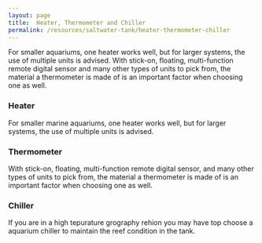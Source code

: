 ```yaml
---
layout: page
title:  Heater, Thermometer and Chiller
permalink: /resources/saltwater-tank/heater-thermometer-chiller
---
```


For smaller aquariums, one heater works well, but for larger systems, the use of multiple units is advised. With stick-on, floating, multi-function remote digital sensor and many other types of units to pick from, the material a thermometer is made of is an important factor when choosing one as well.

### Heater
For smaller marine aquariums, one heater works well, but for larger systems, the use of multiple units is advised.

### Thermometer
With stick-on, floating, multi-function remote digital sensor, and many other types of units to pick from, the material a thermometer is made of is an important factor when choosing one as well.


### Chiller
If you are in a  high tepurature grography rehion you may have top choose a aquarium chiller to maintain the reef condition in the tank.